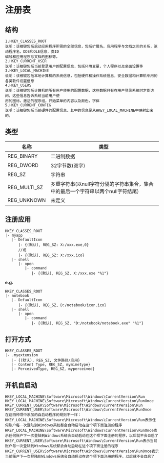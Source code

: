 # 注册表

## 结构

```text
1.HKEY_CLASSES_ROOT
说明：该根键包括启动应用程序所需的全部信息，包括扩展名，应用程序与文档之间的关系，驱动程序名，DDE和OLE信息，类ID
编号和应用程序与文档的图标等。
2.HKEY_CURRENT_USER
说明：该根键包括当前登录用户的配置信息，包括环境变量，个人程序以及桌面设置等
3.HKEY_LOCAL_MACHINE
说明：该根键包括本地计算机的系统信息，包括硬件和操作系统信息，安全数据和计算机专用的各类软件设置信息
4.HKEY_USERS
说明：该根键包括计算机的所有用户使用的配置数据，这些数据只有在用户登录系统时才能访问。这些信息告诉系统当前用户使
用的图标，激活的程序组，开始菜单的内容以及颜色，字体
5.HKEY_CURRENT_CONFIG
说明：该根键包括当前硬件的配置信息，其中的信息是从HKEY_LOCAL_MACHINE中映射出来的。

```

## 类型

| 名称         | 类型                                                         |
| ------------ | ------------------------------------------------------------ |
| REG_BINARY   | 二进制数据                                                   |
| REG_DWORD    | 32字节数(双字)                                               |
| REG_SZ       | 字符串                                                       |
| REG_MULTI_SZ | 多重字符串(以null字符分隔的字符串集合，集合中的最后一个字符串以两个null字符结尾) |
| REG_UNKNOWN  | 未定义                                                       |

## 注册应用

```text
HKEY_CLASSES_ROOT
|- myapp
   |- DefaultIcon
      |- {(默认), REG_SZ: X:/xxx.exe,0}
      //或
      |- {(默认), REG_SZ: X:/xxx.ico}
   |- shell
      |- open
         |- command
            |- {(默认), REG_SZ, X:/xxx.exe "%1"}
```

**e.g.**

```text
HKEY_CLASSES_ROOT
|- notebook
   |- DefaultIcon
      |- {(默认), REG_SZ, D:/notebook/icon.ico}
   |- shell
      |- open
         |- command
            |- {(默认), REG_SZ, "D:/notebook/notebook.exe" "%1"}
```



## 打开方式

```text
HKEY_CLASSES_ROOT
|- .myextension
   |- {(默认), REG_SZ, 文件路径/应用}
   |- Content Type, REG_SZ, mymimetype}
   |- PerceivedType, REG_SZ, myperceived}
```

## 开机自启动

```text
HKEY_LOCAL_MACHINE\Software\Microsoft\Windows\CurrentVersion\Run
HKEY_LOCAL_MACHINE\Software\Microsoft\Windows\CurrentVersion\RunOnce
HKEY_CURRENT_USER\Software\Microsoft\Windows\CurrentVersion\Run
HKEY_CURRENT_USER\Software\Microsoft\Windows\CurrentVersion\RunOnce
在这四种项中添加的自启动程序的规则不一样：
HKEY_LOCAL_MACHINE\Software\Microsoft\Windows\CurrentVersion\Run表示任何账户每一次登陆到Windows系统都会自动启动在这个项下面注册的程序
HKEY_LOCAL_MACHINE\Software\Microsoft\Windows\CurrentVersion\RunOnce表示任何账户下一次登陆到Windows系统会自动启动在这个项下面注册的程序，以后就不会自启了
HKEY_CURRENT_USER\Software\Microsoft\Windows\CurrentVersion\Run表示当前账户每一次登陆到Windows系统都会自动启动在这个项下面注册的程序
HKEY_CURRENT_USER\Software\Microsoft\Windows\CurrentVersion\RunOnce表示当前账户下一次登陆到Windows系统会自动启动在这个项下面注册的程序，以后就不会自启了

```

